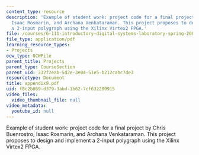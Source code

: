 ```yaml
---
content_type: resource
description: 'Example of student work: project code for a final project by Chris Buenrostro,
  Isaac Rosmarin, and Archana Venkataraman. This project proposes to design and implement
  a 2-input polygraph using the Xilinx Virtex2 FPGA.'
file: /courses/6-111-introductory-digital-systems-laboratory-spring-2006/f8c2b869d3793abd1b627cf632280915_appendix9.pdf
file_type: application/pdf
learning_resource_types:
- Projects
ocw_type: OCWFile
parent_title: Projects
parent_type: CourseSection
parent_uid: 332f2eab-5d2e-3e04-51e5-b212cabc7de3
resourcetype: Document
title: appendix9.pdf
uid: f8c2b869-d379-3abd-1b62-7cf632280915
video_files:
  video_thumbnail_file: null
video_metadata:
  youtube_id: null
---
```

Example of student work: project code for a final project by Chris Buenrostro, Isaac Rosmarin, and Archana Venkataraman. This project proposes to design and implement a 2-input polygraph using the Xilinx Virtex2 FPGA.

